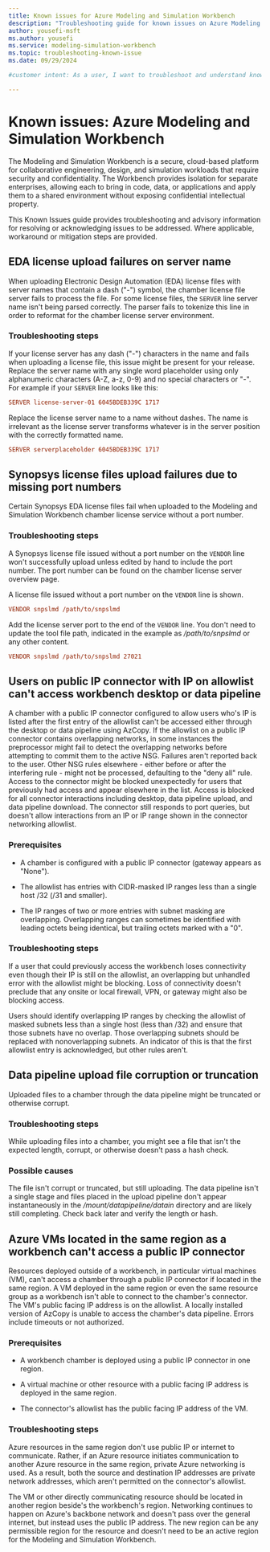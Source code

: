 ```yaml
---
title: Known issues for Azure Modeling and Simulation Workbench
description: "Troubleshooting guide for known issues on Azure Modeling and Simulation Workbench."
author: yousefi-msft
ms.author: yousefi
ms.service: modeling-simulation-workbench
ms.topic: troubleshooting-known-issue
ms.date: 09/29/2024

#customer intent: As a user, I want to troubleshoot and understand known issues with Azure Modeling and Simulation Workbench.

---
```


# Known issues: Azure Modeling and Simulation Workbench

The Modeling and Simulation Workbench is a secure, cloud-based platform for collaborative engineering, design, and simulation workloads that require security and confidentiality. The Workbench provides isolation for separate enterprises, allowing each to bring in code, data, or applications and apply them to a shared environment without exposing confidential intellectual property.

This Known Issues guide provides troubleshooting and advisory information for resolving or acknowledging issues to be addressed. Where applicable, workaround or mitigation steps are provided.

## EDA license upload failures on server name

When uploading Electronic Design Automation (EDA) license files with server names that contain a dash ("-") symbol, the chamber license file server fails to process the file. For some license files, the `SERVER` line server name isn't being parsed correctly. The parser fails to tokenize this line in order to reformat for the chamber license server environment.

### Troubleshooting steps

If your license server has any dash ("-") characters in the name and fails when uploading a license file, this issue might be present for your release. Replace the server name with any single word placeholder using only alphanumeric characters (A-Z, a-z, 0-9) and no special characters or "-". For example if your `SERVER` line looks like this:

```INI
SERVER license-server-01 6045BDEB339C 1717
```

Replace the license server name to a name without dashes. The name is irrelevant as the license server transforms whatever is in the server position with the correctly formatted name.

```INI
SERVER serverplaceholder 6045BDEB339C 1717
```

## Synopsys license files upload failures due to missing port numbers

Certain Synopsys EDA license files fail when uploaded to the Modeling and Simulation Workbench chamber license service without a port number.

### Troubleshooting steps

A Synopsys license file issued without a port number on the `VENDOR` line won't successfully upload unless edited by hand to include the port number. The port number can be found on the chamber license server overview page.

A license file issued without a port number on the `VENDOR` line is shown.

```INI
VENDOR snpslmd /path/to/snpslmd
```

Add the license server port to the end of the `VENDOR` line. You don't need to update the tool file path, indicated in the example as */path/to/snpslmd* or any other content.

```INI
VENDOR snpslmd /path/to/snpslmd 27021
```

## Users on public IP connector with IP on allowlist can't access workbench desktop or data pipeline

A chamber with a public IP connector configured to allow users who's IP is listed after the first entry of the allowlist can't be accessed either through the desktop or data pipeline using AzCopy. If the allowlist on a public IP connector contains overlapping networks, in some instances the preprocessor might fail to detect the overlapping networks before attempting to commit them to the active NSG. Failures aren't reported back to the user. Other NSG rules elsewhere - either before or after the interfering rule - might not be processed, defaulting to the "deny all" rule. Access to the connector might be blocked unexpectedly for users that previously had access and appear elsewhere in the list. Access is blocked for all connector interactions including desktop, data pipeline upload, and data pipeline download. The connector still responds to port queries, but doesn't allow interactions from an IP or IP range shown in the connector networking allowlist.

### Prerequisites

* A chamber is configured with a public IP connector (gateway appears as "None").

* The allowlist has entries with CIDR-masked IP ranges less than a single host /32 (/31 and smaller).

* The IP ranges of two or more entries with subnet masking are overlapping. Overlapping ranges can sometimes be identified with leading octets being identical, but trailing octets marked with a "0".

### Troubleshooting steps

If a user that could previously access the workbench loses connectivity even though their IP is still on the allowlist, an overlapping but unhandled error with the allowlist might be blocking. Loss of connectivity doesn't preclude that any onsite or local firewall, VPN, or gateway might also be blocking access.

Users should identify overlapping IP ranges by checking the allowlist of masked subnets less than a single host (less than /32) and ensure that those subnets have no overlap. Those overlapping subnets should be replaced with nonoverlapping subnets. An indicator of this is that the first allowlist entry is acknowledged, but other rules aren't.

## Data pipeline upload file corruption or truncation

Uploaded files to a chamber through the data pipeline might be truncated or otherwise corrupt.

### Troubleshooting steps

While uploading files into a chamber, you might see a file that isn't the expected length, corrupt, or otherwise doesn't pass a hash check.

### Possible causes

The file isn't corrupt or truncated, but still uploading. The data pipeline isn't a single stage and files placed in the upload pipeline don't appear instantaneously in the */mount/datapipeline/datain* directory and are likely still completing. Check back later and verify the length or hash.

## Azure VMs located in the same region as a workbench can't access a public IP connector

Resources deployed outside of a workbench, in particular virtual machines (VM), can't access a chamber through a public IP connector if located in the same region. A VM deployed in the same region or even the same resource group as a workbench isn't able to connect to the chamber's connector. The VM's public facing IP address is on the allowlist. A locally installed version of AzCopy is unable to access the chamber's data pipeline. Errors include timeouts or not authorized.

### Prerequisites

* A workbench chamber is deployed using a public IP connector in one region.

* A virtual machine or other resource with a public facing IP address is deployed in the same region.

* The connector's allowlist has the public facing IP address of the VM.

### Troubleshooting steps

Azure resources in the same region don't use public IP or internet to communicate. Rather, if an Azure resource initiates communication to another Azure resource in the same region, private Azure networking is used. As a result, both the source and destination IP addresses are private network addresses, which aren't permitted on the connector's allowlist.

The VM or other directly communicating resource should be located in another region beside's the workbench's region. Networking continues to happen on Azure's backbone network and doesn't pass over the general internet, but instead uses the public IP address. The new region can be any permissible region for the resource and doesn't need to be an active region for the Modeling and Simulation Workbench.

<!-- KEEP THIS FOR FUTURE CHANGES
## [Issue]
Required: Issue - H2

Each known issue should be in its own section. 
Provide a title for the section so that users can 
easily identify the issue that they are experiencing.

[Describe the issue.]

<!-- Required: Issue description (no heading)

Describe the issue.

### Prerequisites

<!--Optional: Prerequisites - H3

Use clear and unambiguous language, and use
an unordered list format. 

### Troubleshooting steps

<!-- Optional: Troubleshooting steps - H3

Not all known issues can be corrected, but if a solution 
is known, describe the steps to take to correct the issue.

### Possible causes

<!-- Optional: Possible causes - H3

In an H3 section, describe potential causes.

-->
